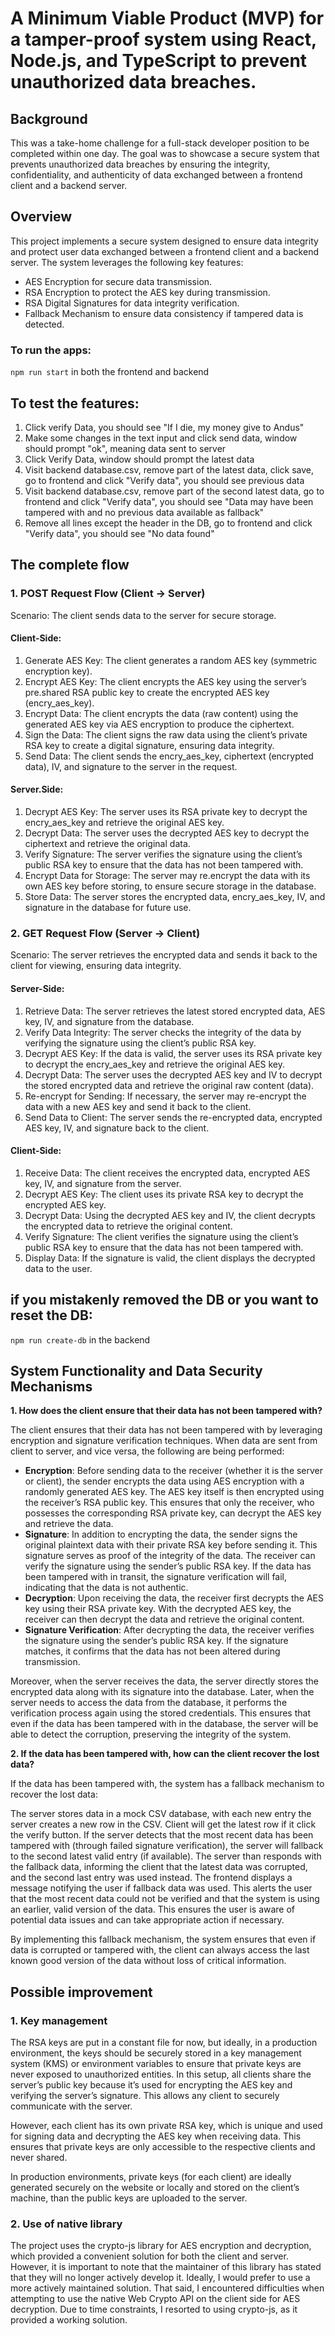# A Minimum Viable Product (MVP) for a tamper-proof system using React, Node.js, and TypeScript to prevent unauthorized data breaches.

## Background

This was a take-home challenge for a full-stack developer position to be completed within one day. The goal was to showcase a secure system that prevents unauthorized data breaches by ensuring the integrity, confidentiality, and authenticity of data exchanged between a frontend client and a backend server.

## Overview

This project implements a secure system designed to ensure data integrity and protect user data exchanged between a frontend client and a backend server. The system leverages the following key features:

- AES Encryption for secure data transmission.
- RSA Encryption to protect the AES key during transmission.
- RSA Digital Signatures for data integrity verification.
- Fallback Mechanism to ensure data consistency if tampered data is detected.

### To run the apps:

`npm run start` in both the frontend and backend

## To test the features:

1. Click verify Data, you should see "If I die, my money give to Andus"
2. Make some changes in the text input and click send data, window should prompt "ok", meaning data sent to server
3. Click Verify Data, window should prompt the latest data
4. Visit backend database.csv, remove part of the latest data, click save, go to frontend and click "Verify data", you should see previous data
5. Visit backend database.csv, remove part of the second latest data, go to frontend and click "Verify data", you should see "Data may have been tampered with and no previous data available as fallback"
6. Remove all lines except the header in the DB, go to frontend and click "Verify data", you should see "No data found"

## The complete flow

### 1. POST Request Flow (Client → Server)

Scenario: The client sends data to the server for secure storage.

#### Client-Side:

1. Generate AES Key: The client generates a random AES key (symmetric encryption key).
2. Encrypt AES Key: The client encrypts the AES key using the server’s pre.shared RSA public key to create the encrypted AES key (encry_aes_key).
3. Encrypt Data: The client encrypts the data (raw content) using the generated AES key via AES encryption to produce the ciphertext.
4. Sign the Data: The client signs the raw data using the client’s private RSA key to create a digital signature, ensuring data integrity.
5. Send Data: The client sends the encry_aes_key, ciphertext (encrypted data), IV, and signature to the server in the request.

#### Server.Side:

1. Decrypt AES Key: The server uses its RSA private key to decrypt the encry_aes_key and retrieve the original AES key.
2. Decrypt Data: The server uses the decrypted AES key to decrypt the ciphertext and retrieve the original data.
3. Verify Signature: The server verifies the signature using the client’s public RSA key to ensure that the data has not been tampered with.
4. Encrypt Data for Storage: The server may re.encrypt the data with its own AES key before storing, to ensure secure storage in the database.
5. Store Data: The server stores the encrypted data, encry_aes_key, IV, and signature in the database for future use.

### 2. GET Request Flow (Server → Client)

Scenario: The server retrieves the encrypted data and sends it back to the client for viewing, ensuring data integrity.

#### Server-Side:

1. Retrieve Data: The server retrieves the latest stored encrypted data, AES key, IV, and signature from the database.
2. Verify Data Integrity: The server checks the integrity of the data by verifying the signature using the client’s public RSA key.
3. Decrypt AES Key: If the data is valid, the server uses its RSA private key to decrypt the encry_aes_key and retrieve the original AES key.
4. Decrypt Data: The server uses the decrypted AES key and IV to decrypt the stored encrypted data and retrieve the original raw content (data).
5. Re-encrypt for Sending: If necessary, the server may re-encrypt the data with a new AES key and send it back to the client.
6. Send Data to Client: The server sends the re-encrypted data, encrypted AES key, IV, and signature back to the client.

#### Client-Side:

1. Receive Data: The client receives the encrypted data, encrypted AES key, IV, and signature from the server.
2. Decrypt AES Key: The client uses its private RSA key to decrypt the encrypted AES key.
3. Decrypt Data: Using the decrypted AES key and IV, the client decrypts the encrypted data to retrieve the original content.
4. Verify Signature: The client verifies the signature using the client’s public RSA key to ensure that the data has not been tampered with.
5. Display Data: If the signature is valid, the client displays the decrypted data to the user.

## if you mistakenly removed the DB or you want to reset the DB:

`npm run create-db` in the backend

## System Functionality and Data Security Mechanisms

**1. How does the client ensure that their data has not been tampered with?**

The client ensures that their data has not been tampered with by leveraging encryption and signature verification techniques. When data are sent from client to server, and vice versa, the following are being performed:

- **Encryption**: Before sending data to the receiver (whether it is the server or client), the sender encrypts the data using AES encryption with a randomly generated AES key. The AES key itself is then encrypted using the receiver’s RSA public key. This ensures that only the receiver, who possesses the corresponding RSA private key, can decrypt the AES key and retrieve the data.
- **Signature**: In addition to encrypting the data, the sender signs the original plaintext data with their private RSA key before sending it. This signature serves as proof of the integrity of the data. The receiver can verify the signature using the sender’s public RSA key. If the data has been tampered with in transit, the signature verification will fail, indicating that the data is not authentic.
- **Decryption**: Upon receiving the data, the receiver first decrypts the AES key using their RSA private key. With the decrypted AES key, the receiver can then decrypt the data and retrieve the original content.
- **Signature Verification**: After decrypting the data, the receiver verifies the signature using the sender’s public RSA key. If the signature matches, it confirms that the data has not been altered during transmission.

Moreover, when the server receives the data, the server directly stores the encrypted data along with its signature into the database. Later, when the server needs to access the data from the database, it performs the verification process again using the stored credentials. This ensures that even if the data has been tampered with in the database, the server will be able to detect the corruption, preserving the integrity of the system.

**2. If the data has been tampered with, how can the client recover the lost data?**

If the data has been tampered with, the system has a fallback mechanism to recover the lost data:

The server stores data in a mock CSV database, with each new entry the server creates a new row in the CSV. Client will get the latest row if it click the verify button. If the server detects that the most recent data has been tampered with (through failed signature verification), the server will fallback to the second latest valid entry (if available). The server than responds with the fallback data, informing the client that the latest data was corrupted, and the second last entry was used instead. The frontend displays a message notifying the user if fallback data was used. This alerts the user that the most recent data could not be verified and that the system is using an earlier, valid version of the data. This ensures the user is aware of potential data issues and can take appropriate action if necessary.

By implementing this fallback mechanism, the system ensures that even if data is corrupted or tampered with, the client can always access the last known good version of the data without loss of critical information.

## Possible improvement

### 1. Key management

The RSA keys are put in a constant file for now, but ideally, in a production environment, the keys should be securely stored in a key management system (KMS) or environment variables to ensure that private keys are never exposed to unauthorized entities. In this setup, all clients share the server’s public key because it’s used for encrypting the AES key and verifying the server’s signature. This allows any client to securely communicate with the server.

However, each client has its own private RSA key, which is unique and used for signing data and decrypting the AES key when receiving data. This ensures that private keys are only accessible to the respective clients and never shared.

In production environments, private keys (for each client) are ideally generated securely on the website or locally and stored on the client’s machine, than the public keys are uploaded to the server.

### 2. Use of native library

The project uses the crypto-js library for AES encryption and decryption, which provided a convenient solution for both the client and server. However, it is important to note that the maintainer of this library has stated that they will no longer actively develop it. Ideally, I would prefer to use a more actively maintained solution. That said, I encountered difficulties when attempting to use the native Web Crypto API on the client side for AES decryption. Due to time constraints, I resorted to using crypto-js, as it provided a working solution.
